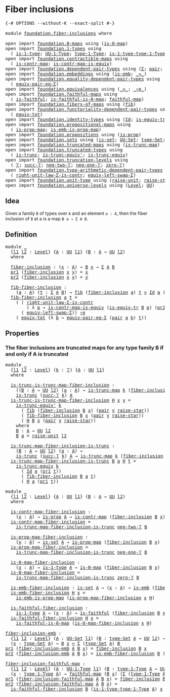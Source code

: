 # Fiber inclusions

<pre class="Agda"><a id="29" class="Symbol">{-#</a> <a id="33" class="Keyword">OPTIONS</a> <a id="41" class="Pragma">--without-K</a> <a id="53" class="Pragma">--exact-split</a> <a id="67" class="Symbol">#-}</a>

<a id="72" class="Keyword">module</a> <a id="79" href="foundation.fiber-inclusions.html" class="Module">foundation.fiber-inclusions</a> <a id="107" class="Keyword">where</a>

<a id="114" class="Keyword">open</a> <a id="119" class="Keyword">import</a> <a id="126" href="foundation.0-maps.html" class="Module">foundation.0-maps</a> <a id="144" class="Keyword">using</a> <a id="150" class="Symbol">(</a><a id="151" href="foundation-core.0-maps.html#1168" class="Function">is-0-map</a><a id="159" class="Symbol">)</a>
<a id="161" class="Keyword">open</a> <a id="166" class="Keyword">import</a> <a id="173" href="foundation.1-types.html" class="Module">foundation.1-types</a> <a id="192" class="Keyword">using</a>
  <a id="200" class="Symbol">(</a> <a id="202" href="foundation-core.1-types.html#654" class="Function">is-1-type</a><a id="211" class="Symbol">;</a> <a id="213" href="foundation-core.1-types.html#720" class="Function">UU-1-Type</a><a id="222" class="Symbol">;</a> <a id="224" href="foundation-core.1-types.html#792" class="Function">type-1-Type</a><a id="235" class="Symbol">;</a> <a id="237" href="foundation-core.1-types.html#869" class="Function">is-1-type-type-1-Type</a><a id="258" class="Symbol">)</a>
<a id="260" class="Keyword">open</a> <a id="265" class="Keyword">import</a> <a id="272" href="foundation.contractible-maps.html" class="Module">foundation.contractible-maps</a> <a id="301" class="Keyword">using</a>
  <a id="309" class="Symbol">(</a> <a id="311" href="foundation-core.contractible-maps.html#1464" class="Function">is-contr-map</a><a id="323" class="Symbol">;</a> <a id="325" href="foundation-core.contractible-maps.html#3850" class="Function">is-contr-map-is-equiv</a><a id="346" class="Symbol">)</a>
<a id="348" class="Keyword">open</a> <a id="353" class="Keyword">import</a> <a id="360" href="foundation.dependent-pair-types.html" class="Module">foundation.dependent-pair-types</a> <a id="392" class="Keyword">using</a> <a id="398" class="Symbol">(</a><a id="399" href="foundation-core.dependent-pair-types.html#502" class="Record">Σ</a><a id="400" class="Symbol">;</a> <a id="402" href="foundation-core.dependent-pair-types.html#575" class="InductiveConstructor">pair</a><a id="406" class="Symbol">;</a> <a id="408" href="foundation-core.dependent-pair-types.html#592" class="Field">pr1</a><a id="411" class="Symbol">;</a> <a id="413" href="foundation-core.dependent-pair-types.html#604" class="Field">pr2</a><a id="416" class="Symbol">)</a>
<a id="418" class="Keyword">open</a> <a id="423" class="Keyword">import</a> <a id="430" href="foundation.embeddings.html" class="Module">foundation.embeddings</a> <a id="452" class="Keyword">using</a> <a id="458" class="Symbol">(</a><a id="459" href="foundation-core.embeddings.html#980" class="Function">is-emb</a><a id="465" class="Symbol">;</a> <a id="467" href="foundation-core.embeddings.html#1062" class="Function Operator">_↪_</a><a id="470" class="Symbol">)</a>
<a id="472" class="Keyword">open</a> <a id="477" class="Keyword">import</a> <a id="484" href="foundation.equality-dependent-pair-types.html" class="Module">foundation.equality-dependent-pair-types</a> <a id="525" class="Keyword">using</a>
  <a id="533" class="Symbol">(</a> <a id="535" href="foundation.equality-dependent-pair-types.html#2506" class="Function">equiv-pair-eq-Σ</a><a id="550" class="Symbol">)</a>
<a id="552" class="Keyword">open</a> <a id="557" class="Keyword">import</a> <a id="564" href="foundation.equivalences.html" class="Module">foundation.equivalences</a> <a id="588" class="Keyword">using</a> <a id="594" class="Symbol">(</a><a id="595" href="foundation-core.equivalences.html#1607" class="Function Operator">_≃_</a><a id="598" class="Symbol">;</a> <a id="600" href="foundation-core.equivalences.html#7843" class="Function Operator">_∘e_</a><a id="604" class="Symbol">)</a>
<a id="606" class="Keyword">open</a> <a id="611" class="Keyword">import</a> <a id="618" href="foundation.faithful-maps.html" class="Module">foundation.faithful-maps</a> <a id="643" class="Keyword">using</a>
  <a id="651" class="Symbol">(</a> <a id="653" href="foundation-core.faithful-maps.html#1676" class="Function">is-faithful</a><a id="664" class="Symbol">;</a> <a id="666" href="foundation-core.faithful-maps.html#3767" class="Function">is-faithful-is-0-map</a><a id="686" class="Symbol">;</a> <a id="688" href="foundation-core.faithful-maps.html#1766" class="Function">faithful-map</a><a id="700" class="Symbol">)</a>
<a id="702" class="Keyword">open</a> <a id="707" class="Keyword">import</a> <a id="714" href="foundation.fibers-of-maps.html" class="Module">foundation.fibers-of-maps</a> <a id="740" class="Keyword">using</a> <a id="746" class="Symbol">(</a><a id="747" href="foundation-core.fibers-of-maps.html#928" class="Function">fib</a><a id="750" class="Symbol">)</a>
<a id="752" class="Keyword">open</a> <a id="757" class="Keyword">import</a> <a id="764" href="foundation.functoriality-dependent-pair-types.html" class="Module">foundation.functoriality-dependent-pair-types</a> <a id="810" class="Keyword">using</a>
  <a id="818" class="Symbol">(</a> <a id="820" href="foundation-core.functoriality-dependent-pair-types.html#6804" class="Function">equiv-tot</a><a id="829" class="Symbol">)</a>
<a id="831" class="Keyword">open</a> <a id="836" class="Keyword">import</a> <a id="843" href="foundation.identity-types.html" class="Module">foundation.identity-types</a> <a id="869" class="Keyword">using</a> <a id="875" class="Symbol">(</a><a id="876" href="foundation-core.identity-types.html#641" class="Datatype">Id</a><a id="878" class="Symbol">;</a> <a id="880" href="foundation.identity-types.html#3670" class="Function">is-equiv-tr</a><a id="891" class="Symbol">)</a>
<a id="893" class="Keyword">open</a> <a id="898" class="Keyword">import</a> <a id="905" href="foundation.propositional-maps.html" class="Module">foundation.propositional-maps</a> <a id="935" class="Keyword">using</a>
  <a id="943" class="Symbol">(</a> <a id="945" href="foundation-core.propositional-maps.html#1250" class="Function">is-prop-map</a><a id="956" class="Symbol">;</a> <a id="958" href="foundation-core.propositional-maps.html#1524" class="Function">is-emb-is-prop-map</a><a id="976" class="Symbol">)</a>
<a id="978" class="Keyword">open</a> <a id="983" class="Keyword">import</a> <a id="990" href="foundation.propositions.html" class="Module">foundation.propositions</a> <a id="1014" class="Keyword">using</a> <a id="1020" class="Symbol">(</a><a id="1021" href="foundation-core.propositions.html#1246" class="Function">is-prop</a><a id="1028" class="Symbol">)</a>
<a id="1030" class="Keyword">open</a> <a id="1035" class="Keyword">import</a> <a id="1042" href="foundation.sets.html" class="Module">foundation.sets</a> <a id="1058" class="Keyword">using</a> <a id="1064" class="Symbol">(</a><a id="1065" href="foundation-core.sets.html#1099" class="Function">is-set</a><a id="1071" class="Symbol">;</a> <a id="1073" href="foundation-core.sets.html#1177" class="Function">UU-Set</a><a id="1079" class="Symbol">;</a> <a id="1081" href="foundation-core.sets.html#1291" class="Function">type-Set</a><a id="1089" class="Symbol">;</a> <a id="1091" href="foundation-core.sets.html#1342" class="Function">is-set-type-Set</a><a id="1106" class="Symbol">)</a>
<a id="1108" class="Keyword">open</a> <a id="1113" class="Keyword">import</a> <a id="1120" href="foundation.truncated-maps.html" class="Module">foundation.truncated-maps</a> <a id="1146" class="Keyword">using</a> <a id="1152" class="Symbol">(</a><a id="1153" href="foundation-core.truncated-maps.html#1873" class="Function">is-trunc-map</a><a id="1165" class="Symbol">)</a>
<a id="1167" class="Keyword">open</a> <a id="1172" class="Keyword">import</a> <a id="1179" href="foundation.truncated-types.html" class="Module">foundation.truncated-types</a> <a id="1206" class="Keyword">using</a>
  <a id="1214" class="Symbol">(</a> <a id="1216" href="foundation-core.truncated-types.html#1466" class="Function">is-trunc</a><a id="1224" class="Symbol">;</a> <a id="1226" href="foundation-core.truncated-types.html#4643" class="Function">is-trunc-equiv&#39;</a><a id="1241" class="Symbol">;</a> <a id="1243" href="foundation-core.truncated-types.html#4116" class="Function">is-trunc-equiv</a><a id="1257" class="Symbol">)</a>
<a id="1259" class="Keyword">open</a> <a id="1264" class="Keyword">import</a> <a id="1271" href="foundation.truncation-levels.html" class="Module">foundation.truncation-levels</a> <a id="1300" class="Keyword">using</a>
  <a id="1308" class="Symbol">(</a> <a id="1310" href="foundation-core.truncation-levels.html#382" class="Datatype">𝕋</a><a id="1311" class="Symbol">;</a> <a id="1313" href="foundation-core.truncation-levels.html#419" class="InductiveConstructor">succ-𝕋</a><a id="1319" class="Symbol">;</a> <a id="1321" href="foundation-core.truncation-levels.html#403" class="InductiveConstructor">neg-two-𝕋</a><a id="1330" class="Symbol">;</a> <a id="1332" href="foundation-core.truncation-levels.html#435" class="Function">neg-one-𝕋</a><a id="1341" class="Symbol">;</a> <a id="1343" href="foundation-core.truncation-levels.html#479" class="Function">zero-𝕋</a><a id="1349" class="Symbol">)</a>
<a id="1351" class="Keyword">open</a> <a id="1356" class="Keyword">import</a> <a id="1363" href="foundation.type-arithmetic-dependent-pair-types.html" class="Module">foundation.type-arithmetic-dependent-pair-types</a> <a id="1411" class="Keyword">using</a>
  <a id="1419" class="Symbol">(</a> <a id="1421" href="foundation-core.type-arithmetic-dependent-pair-types.html#4301" class="Function">right-unit-law-Σ-is-contr</a><a id="1446" class="Symbol">;</a> <a id="1448" href="foundation-core.type-arithmetic-dependent-pair-types.html#10226" class="Function">equiv-left-swap-Σ</a><a id="1465" class="Symbol">)</a>
<a id="1467" class="Keyword">open</a> <a id="1472" class="Keyword">import</a> <a id="1479" href="foundation.unit-type.html" class="Module">foundation.unit-type</a> <a id="1500" class="Keyword">using</a> <a id="1506" class="Symbol">(</a><a id="1507" href="foundation.unit-type.html#1237" class="Function">raise-unit</a><a id="1517" class="Symbol">;</a> <a id="1519" href="foundation.unit-type.html#1298" class="Function">raise-star</a><a id="1529" class="Symbol">)</a>
<a id="1531" class="Keyword">open</a> <a id="1536" class="Keyword">import</a> <a id="1543" href="foundation.universe-levels.html" class="Module">foundation.universe-levels</a> <a id="1570" class="Keyword">using</a> <a id="1576" class="Symbol">(</a><a id="1577" href="Agda.Primitive.html#597" class="Postulate">Level</a><a id="1582" class="Symbol">;</a> <a id="1584" href="foundation-core.universe-levels.html#222" class="Primitive">UU</a><a id="1586" class="Symbol">)</a>
</pre>
## Idea

Given a family `B` of types over `A` and an element `a : A`, then the fiber inclusion of `B` at a is a map `B a → Σ A B`.

## Definition

<pre class="Agda"><a id="1748" class="Keyword">module</a> <a id="1755" href="foundation.fiber-inclusions.html#1755" class="Module">_</a>
  <a id="1759" class="Symbol">{</a><a id="1760" href="foundation.fiber-inclusions.html#1760" class="Bound">l1</a> <a id="1763" href="foundation.fiber-inclusions.html#1763" class="Bound">l2</a> <a id="1766" class="Symbol">:</a> <a id="1768" href="Agda.Primitive.html#597" class="Postulate">Level</a><a id="1773" class="Symbol">}</a> <a id="1775" class="Symbol">{</a><a id="1776" href="foundation.fiber-inclusions.html#1776" class="Bound">A</a> <a id="1778" class="Symbol">:</a> <a id="1780" href="foundation-core.universe-levels.html#222" class="Primitive">UU</a> <a id="1783" href="foundation.fiber-inclusions.html#1760" class="Bound">l1</a><a id="1785" class="Symbol">}</a> <a id="1787" class="Symbol">(</a><a id="1788" href="foundation.fiber-inclusions.html#1788" class="Bound">B</a> <a id="1790" class="Symbol">:</a> <a id="1792" href="foundation.fiber-inclusions.html#1776" class="Bound">A</a> <a id="1794" class="Symbol">→</a> <a id="1796" href="foundation-core.universe-levels.html#222" class="Primitive">UU</a> <a id="1799" href="foundation.fiber-inclusions.html#1763" class="Bound">l2</a><a id="1801" class="Symbol">)</a>
  <a id="1805" class="Keyword">where</a>
  
  <a id="1816" href="foundation.fiber-inclusions.html#1816" class="Function">fiber-inclusion</a> <a id="1832" class="Symbol">:</a> <a id="1834" class="Symbol">(</a><a id="1835" href="foundation.fiber-inclusions.html#1835" class="Bound">x</a> <a id="1837" class="Symbol">:</a> <a id="1839" href="foundation.fiber-inclusions.html#1776" class="Bound">A</a><a id="1840" class="Symbol">)</a> <a id="1842" class="Symbol">→</a> <a id="1844" href="foundation.fiber-inclusions.html#1788" class="Bound">B</a> <a id="1846" href="foundation.fiber-inclusions.html#1835" class="Bound">x</a> <a id="1848" class="Symbol">→</a> <a id="1850" href="foundation-core.dependent-pair-types.html#502" class="Record">Σ</a> <a id="1852" href="foundation.fiber-inclusions.html#1776" class="Bound">A</a> <a id="1854" href="foundation.fiber-inclusions.html#1788" class="Bound">B</a>
  <a id="1858" href="foundation-core.dependent-pair-types.html#592" class="Field">pr1</a> <a id="1862" class="Symbol">(</a><a id="1863" href="foundation.fiber-inclusions.html#1816" class="Function">fiber-inclusion</a> <a id="1879" href="foundation.fiber-inclusions.html#1879" class="Bound">x</a> <a id="1881" href="foundation.fiber-inclusions.html#1881" class="Bound">y</a><a id="1882" class="Symbol">)</a> <a id="1884" class="Symbol">=</a> <a id="1886" href="foundation.fiber-inclusions.html#1879" class="Bound">x</a>
  <a id="1890" href="foundation-core.dependent-pair-types.html#604" class="Field">pr2</a> <a id="1894" class="Symbol">(</a><a id="1895" href="foundation.fiber-inclusions.html#1816" class="Function">fiber-inclusion</a> <a id="1911" href="foundation.fiber-inclusions.html#1911" class="Bound">x</a> <a id="1913" href="foundation.fiber-inclusions.html#1913" class="Bound">y</a><a id="1914" class="Symbol">)</a> <a id="1916" class="Symbol">=</a> <a id="1918" href="foundation.fiber-inclusions.html#1913" class="Bound">y</a>

  <a id="1923" href="foundation.fiber-inclusions.html#1923" class="Function">fib-fiber-inclusion</a> <a id="1943" class="Symbol">:</a>
    <a id="1949" class="Symbol">(</a><a id="1950" href="foundation.fiber-inclusions.html#1950" class="Bound">a</a> <a id="1952" class="Symbol">:</a> <a id="1954" href="foundation.fiber-inclusions.html#1776" class="Bound">A</a><a id="1955" class="Symbol">)</a> <a id="1957" class="Symbol">(</a><a id="1958" href="foundation.fiber-inclusions.html#1958" class="Bound">t</a> <a id="1960" class="Symbol">:</a> <a id="1962" href="foundation-core.dependent-pair-types.html#502" class="Record">Σ</a> <a id="1964" href="foundation.fiber-inclusions.html#1776" class="Bound">A</a> <a id="1966" href="foundation.fiber-inclusions.html#1788" class="Bound">B</a><a id="1967" class="Symbol">)</a> <a id="1969" class="Symbol">→</a> <a id="1971" href="foundation-core.fibers-of-maps.html#928" class="Function">fib</a> <a id="1975" class="Symbol">(</a><a id="1976" href="foundation.fiber-inclusions.html#1816" class="Function">fiber-inclusion</a> <a id="1992" href="foundation.fiber-inclusions.html#1950" class="Bound">a</a><a id="1993" class="Symbol">)</a> <a id="1995" href="foundation.fiber-inclusions.html#1958" class="Bound">t</a> <a id="1997" href="foundation-core.equivalences.html#1607" class="Function Operator">≃</a> <a id="1999" href="foundation-core.identity-types.html#641" class="Datatype">Id</a> <a id="2002" href="foundation.fiber-inclusions.html#1950" class="Bound">a</a> <a id="2004" class="Symbol">(</a><a id="2005" href="foundation-core.dependent-pair-types.html#592" class="Field">pr1</a> <a id="2009" href="foundation.fiber-inclusions.html#1958" class="Bound">t</a><a id="2010" class="Symbol">)</a>
  <a id="2014" href="foundation.fiber-inclusions.html#1923" class="Function">fib-fiber-inclusion</a> <a id="2034" href="foundation.fiber-inclusions.html#2034" class="Bound">a</a> <a id="2036" href="foundation.fiber-inclusions.html#2036" class="Bound">t</a> <a id="2038" class="Symbol">=</a>
    <a id="2044" class="Symbol">(</a> <a id="2046" class="Symbol">(</a> <a id="2048" href="foundation-core.type-arithmetic-dependent-pair-types.html#4301" class="Function">right-unit-law-Σ-is-contr</a>
        <a id="2082" class="Symbol">(</a> <a id="2084" class="Symbol">λ</a> <a id="2086" href="foundation.fiber-inclusions.html#2086" class="Bound">p</a> <a id="2088" class="Symbol">→</a> <a id="2090" href="foundation-core.contractible-maps.html#3850" class="Function">is-contr-map-is-equiv</a> <a id="2112" class="Symbol">(</a><a id="2113" href="foundation.identity-types.html#3670" class="Function">is-equiv-tr</a> <a id="2125" href="foundation.fiber-inclusions.html#1788" class="Bound">B</a> <a id="2127" href="foundation.fiber-inclusions.html#2086" class="Bound">p</a><a id="2128" class="Symbol">)</a> <a id="2130" class="Symbol">(</a><a id="2131" href="foundation-core.dependent-pair-types.html#604" class="Field">pr2</a> <a id="2135" href="foundation.fiber-inclusions.html#2036" class="Bound">t</a><a id="2136" class="Symbol">)))</a> <a id="2140" href="foundation-core.equivalences.html#7843" class="Function Operator">∘e</a>
      <a id="2149" class="Symbol">(</a> <a id="2151" href="foundation-core.type-arithmetic-dependent-pair-types.html#10226" class="Function">equiv-left-swap-Σ</a><a id="2168" class="Symbol">))</a> <a id="2171" href="foundation-core.equivalences.html#7843" class="Function Operator">∘e</a>
    <a id="2178" class="Symbol">(</a> <a id="2180" href="foundation-core.functoriality-dependent-pair-types.html#6804" class="Function">equiv-tot</a> <a id="2190" class="Symbol">(λ</a> <a id="2193" href="foundation.fiber-inclusions.html#2193" class="Bound">b</a> <a id="2195" class="Symbol">→</a> <a id="2197" href="foundation.equality-dependent-pair-types.html#2506" class="Function">equiv-pair-eq-Σ</a> <a id="2213" class="Symbol">(</a><a id="2214" href="foundation-core.dependent-pair-types.html#575" class="InductiveConstructor">pair</a> <a id="2219" href="foundation.fiber-inclusions.html#2034" class="Bound">a</a> <a id="2221" href="foundation.fiber-inclusions.html#2193" class="Bound">b</a><a id="2222" class="Symbol">)</a> <a id="2224" href="foundation.fiber-inclusions.html#2036" class="Bound">t</a><a id="2225" class="Symbol">))</a>
</pre>
## Properties

### The fiber inclusions are truncated maps for any type family B if and only if A is truncated

<pre class="Agda"><a id="2349" class="Keyword">module</a> <a id="2356" href="foundation.fiber-inclusions.html#2356" class="Module">_</a>
  <a id="2360" class="Symbol">{</a><a id="2361" href="foundation.fiber-inclusions.html#2361" class="Bound">l1</a> <a id="2364" href="foundation.fiber-inclusions.html#2364" class="Bound">l2</a> <a id="2367" class="Symbol">:</a> <a id="2369" href="Agda.Primitive.html#597" class="Postulate">Level</a><a id="2374" class="Symbol">}</a> <a id="2376" class="Symbol">(</a><a id="2377" href="foundation.fiber-inclusions.html#2377" class="Bound">k</a> <a id="2379" class="Symbol">:</a> <a id="2381" href="foundation-core.truncation-levels.html#382" class="Datatype">𝕋</a><a id="2382" class="Symbol">)</a> <a id="2384" class="Symbol">{</a><a id="2385" href="foundation.fiber-inclusions.html#2385" class="Bound">A</a> <a id="2387" class="Symbol">:</a> <a id="2389" href="foundation-core.universe-levels.html#222" class="Primitive">UU</a> <a id="2392" href="foundation.fiber-inclusions.html#2361" class="Bound">l1</a><a id="2394" class="Symbol">}</a>
  <a id="2398" class="Keyword">where</a>
  
  <a id="2409" href="foundation.fiber-inclusions.html#2409" class="Function">is-trunc-is-trunc-map-fiber-inclusion</a> <a id="2447" class="Symbol">:</a>
    <a id="2453" class="Symbol">((</a><a id="2455" href="foundation.fiber-inclusions.html#2455" class="Bound">B</a> <a id="2457" class="Symbol">:</a> <a id="2459" href="foundation.fiber-inclusions.html#2385" class="Bound">A</a> <a id="2461" class="Symbol">→</a> <a id="2463" href="foundation-core.universe-levels.html#222" class="Primitive">UU</a> <a id="2466" href="foundation.fiber-inclusions.html#2364" class="Bound">l2</a><a id="2468" class="Symbol">)</a> <a id="2470" class="Symbol">(</a><a id="2471" href="foundation.fiber-inclusions.html#2471" class="Bound">a</a> <a id="2473" class="Symbol">:</a> <a id="2475" href="foundation.fiber-inclusions.html#2385" class="Bound">A</a><a id="2476" class="Symbol">)</a> <a id="2478" class="Symbol">→</a> <a id="2480" href="foundation-core.truncated-maps.html#1873" class="Function">is-trunc-map</a> <a id="2493" href="foundation.fiber-inclusions.html#2377" class="Bound">k</a> <a id="2495" class="Symbol">(</a><a id="2496" href="foundation.fiber-inclusions.html#1816" class="Function">fiber-inclusion</a> <a id="2512" href="foundation.fiber-inclusions.html#2455" class="Bound">B</a> <a id="2514" href="foundation.fiber-inclusions.html#2471" class="Bound">a</a><a id="2515" class="Symbol">))</a> <a id="2518" class="Symbol">→</a>
    <a id="2524" href="foundation-core.truncated-types.html#1466" class="Function">is-trunc</a> <a id="2533" class="Symbol">(</a><a id="2534" href="foundation-core.truncation-levels.html#419" class="InductiveConstructor">succ-𝕋</a> <a id="2541" href="foundation.fiber-inclusions.html#2377" class="Bound">k</a><a id="2542" class="Symbol">)</a> <a id="2544" href="foundation.fiber-inclusions.html#2385" class="Bound">A</a>
  <a id="2548" href="foundation.fiber-inclusions.html#2409" class="Function">is-trunc-is-trunc-map-fiber-inclusion</a> <a id="2586" href="foundation.fiber-inclusions.html#2586" class="Bound">H</a> <a id="2588" href="foundation.fiber-inclusions.html#2588" class="Bound">x</a> <a id="2590" href="foundation.fiber-inclusions.html#2590" class="Bound">y</a> <a id="2592" class="Symbol">=</a>
    <a id="2598" href="foundation-core.truncated-types.html#4643" class="Function">is-trunc-equiv&#39;</a> <a id="2614" href="foundation.fiber-inclusions.html#2377" class="Bound">k</a>
      <a id="2622" class="Symbol">(</a> <a id="2624" href="foundation-core.fibers-of-maps.html#928" class="Function">fib</a> <a id="2628" class="Symbol">(</a><a id="2629" href="foundation.fiber-inclusions.html#1816" class="Function">fiber-inclusion</a> <a id="2645" href="foundation.fiber-inclusions.html#2773" class="Function">B</a> <a id="2647" href="foundation.fiber-inclusions.html#2588" class="Bound">x</a><a id="2648" class="Symbol">)</a> <a id="2650" class="Symbol">(</a><a id="2651" href="foundation-core.dependent-pair-types.html#575" class="InductiveConstructor">pair</a> <a id="2656" href="foundation.fiber-inclusions.html#2590" class="Bound">y</a> <a id="2658" href="foundation.unit-type.html#1298" class="Function">raise-star</a><a id="2668" class="Symbol">))</a>
      <a id="2677" class="Symbol">(</a> <a id="2679" href="foundation.fiber-inclusions.html#1923" class="Function">fib-fiber-inclusion</a> <a id="2699" href="foundation.fiber-inclusions.html#2773" class="Function">B</a> <a id="2701" href="foundation.fiber-inclusions.html#2588" class="Bound">x</a> <a id="2703" class="Symbol">(</a><a id="2704" href="foundation-core.dependent-pair-types.html#575" class="InductiveConstructor">pair</a> <a id="2709" href="foundation.fiber-inclusions.html#2590" class="Bound">y</a> <a id="2711" href="foundation.unit-type.html#1298" class="Function">raise-star</a><a id="2721" class="Symbol">))</a>
      <a id="2730" class="Symbol">(</a> <a id="2732" href="foundation.fiber-inclusions.html#2586" class="Bound">H</a> <a id="2734" href="foundation.fiber-inclusions.html#2773" class="Function">B</a> <a id="2736" href="foundation.fiber-inclusions.html#2588" class="Bound">x</a> <a id="2738" class="Symbol">(</a><a id="2739" href="foundation-core.dependent-pair-types.html#575" class="InductiveConstructor">pair</a> <a id="2744" href="foundation.fiber-inclusions.html#2590" class="Bound">y</a> <a id="2746" href="foundation.unit-type.html#1298" class="Function">raise-star</a><a id="2756" class="Symbol">))</a>
    <a id="2763" class="Keyword">where</a>
    <a id="2773" href="foundation.fiber-inclusions.html#2773" class="Function">B</a> <a id="2775" class="Symbol">:</a> <a id="2777" href="foundation.fiber-inclusions.html#2385" class="Bound">A</a> <a id="2779" class="Symbol">→</a> <a id="2781" href="foundation-core.universe-levels.html#222" class="Primitive">UU</a> <a id="2784" href="foundation.fiber-inclusions.html#2364" class="Bound">l2</a>
    <a id="2791" href="foundation.fiber-inclusions.html#2773" class="Function">B</a> <a id="2793" href="foundation.fiber-inclusions.html#2793" class="Bound">a</a> <a id="2795" class="Symbol">=</a> <a id="2797" href="foundation.unit-type.html#1237" class="Function">raise-unit</a> <a id="2808" href="foundation.fiber-inclusions.html#2364" class="Bound">l2</a>

  <a id="2814" href="foundation.fiber-inclusions.html#2814" class="Function">is-trunc-map-fiber-inclusion-is-trunc</a> <a id="2852" class="Symbol">:</a>
    <a id="2858" class="Symbol">(</a><a id="2859" href="foundation.fiber-inclusions.html#2859" class="Bound">B</a> <a id="2861" class="Symbol">:</a> <a id="2863" href="foundation.fiber-inclusions.html#2385" class="Bound">A</a> <a id="2865" class="Symbol">→</a> <a id="2867" href="foundation-core.universe-levels.html#222" class="Primitive">UU</a> <a id="2870" href="foundation.fiber-inclusions.html#2364" class="Bound">l2</a><a id="2872" class="Symbol">)</a> <a id="2874" class="Symbol">(</a><a id="2875" href="foundation.fiber-inclusions.html#2875" class="Bound">a</a> <a id="2877" class="Symbol">:</a> <a id="2879" href="foundation.fiber-inclusions.html#2385" class="Bound">A</a><a id="2880" class="Symbol">)</a> <a id="2882" class="Symbol">→</a>
    <a id="2888" href="foundation-core.truncated-types.html#1466" class="Function">is-trunc</a> <a id="2897" class="Symbol">(</a><a id="2898" href="foundation-core.truncation-levels.html#419" class="InductiveConstructor">succ-𝕋</a> <a id="2905" href="foundation.fiber-inclusions.html#2377" class="Bound">k</a><a id="2906" class="Symbol">)</a> <a id="2908" href="foundation.fiber-inclusions.html#2385" class="Bound">A</a> <a id="2910" class="Symbol">→</a> <a id="2912" href="foundation-core.truncated-maps.html#1873" class="Function">is-trunc-map</a> <a id="2925" href="foundation.fiber-inclusions.html#2377" class="Bound">k</a> <a id="2927" class="Symbol">(</a><a id="2928" href="foundation.fiber-inclusions.html#1816" class="Function">fiber-inclusion</a> <a id="2944" href="foundation.fiber-inclusions.html#2859" class="Bound">B</a> <a id="2946" href="foundation.fiber-inclusions.html#2875" class="Bound">a</a><a id="2947" class="Symbol">)</a>
  <a id="2951" href="foundation.fiber-inclusions.html#2814" class="Function">is-trunc-map-fiber-inclusion-is-trunc</a> <a id="2989" href="foundation.fiber-inclusions.html#2989" class="Bound">B</a> <a id="2991" href="foundation.fiber-inclusions.html#2991" class="Bound">a</a> <a id="2993" href="foundation.fiber-inclusions.html#2993" class="Bound">H</a> <a id="2995" href="foundation.fiber-inclusions.html#2995" class="Bound">t</a> <a id="2997" class="Symbol">=</a>
    <a id="3003" href="foundation-core.truncated-types.html#4116" class="Function">is-trunc-equiv</a> <a id="3018" href="foundation.fiber-inclusions.html#2377" class="Bound">k</a>
      <a id="3026" class="Symbol">(</a> <a id="3028" href="foundation-core.identity-types.html#641" class="Datatype">Id</a> <a id="3031" href="foundation.fiber-inclusions.html#2991" class="Bound">a</a> <a id="3033" class="Symbol">(</a><a id="3034" href="foundation-core.dependent-pair-types.html#592" class="Field">pr1</a> <a id="3038" href="foundation.fiber-inclusions.html#2995" class="Bound">t</a><a id="3039" class="Symbol">))</a>
      <a id="3048" class="Symbol">(</a> <a id="3050" href="foundation.fiber-inclusions.html#1923" class="Function">fib-fiber-inclusion</a> <a id="3070" href="foundation.fiber-inclusions.html#2989" class="Bound">B</a> <a id="3072" href="foundation.fiber-inclusions.html#2991" class="Bound">a</a> <a id="3074" href="foundation.fiber-inclusions.html#2995" class="Bound">t</a><a id="3075" class="Symbol">)</a>
      <a id="3083" class="Symbol">(</a> <a id="3085" href="foundation.fiber-inclusions.html#2993" class="Bound">H</a> <a id="3087" href="foundation.fiber-inclusions.html#2991" class="Bound">a</a> <a id="3089" class="Symbol">(</a><a id="3090" href="foundation-core.dependent-pair-types.html#592" class="Field">pr1</a> <a id="3094" href="foundation.fiber-inclusions.html#2995" class="Bound">t</a><a id="3095" class="Symbol">))</a>

<a id="3099" class="Keyword">module</a> <a id="3106" href="foundation.fiber-inclusions.html#3106" class="Module">_</a>
  <a id="3110" class="Symbol">{</a><a id="3111" href="foundation.fiber-inclusions.html#3111" class="Bound">l1</a> <a id="3114" href="foundation.fiber-inclusions.html#3114" class="Bound">l2</a> <a id="3117" class="Symbol">:</a> <a id="3119" href="Agda.Primitive.html#597" class="Postulate">Level</a><a id="3124" class="Symbol">}</a> <a id="3126" class="Symbol">{</a><a id="3127" href="foundation.fiber-inclusions.html#3127" class="Bound">A</a> <a id="3129" class="Symbol">:</a> <a id="3131" href="foundation-core.universe-levels.html#222" class="Primitive">UU</a> <a id="3134" href="foundation.fiber-inclusions.html#3111" class="Bound">l1</a><a id="3136" class="Symbol">}</a> <a id="3138" class="Symbol">(</a><a id="3139" href="foundation.fiber-inclusions.html#3139" class="Bound">B</a> <a id="3141" class="Symbol">:</a> <a id="3143" href="foundation.fiber-inclusions.html#3127" class="Bound">A</a> <a id="3145" class="Symbol">→</a> <a id="3147" href="foundation-core.universe-levels.html#222" class="Primitive">UU</a> <a id="3150" href="foundation.fiber-inclusions.html#3114" class="Bound">l2</a><a id="3152" class="Symbol">)</a>
  <a id="3156" class="Keyword">where</a>

  <a id="3165" href="foundation.fiber-inclusions.html#3165" class="Function">is-contr-map-fiber-inclusion</a> <a id="3194" class="Symbol">:</a>
    <a id="3200" class="Symbol">(</a><a id="3201" href="foundation.fiber-inclusions.html#3201" class="Bound">x</a> <a id="3203" class="Symbol">:</a> <a id="3205" href="foundation.fiber-inclusions.html#3127" class="Bound">A</a><a id="3206" class="Symbol">)</a> <a id="3208" class="Symbol">→</a> <a id="3210" href="foundation-core.propositions.html#1246" class="Function">is-prop</a> <a id="3218" href="foundation.fiber-inclusions.html#3127" class="Bound">A</a> <a id="3220" class="Symbol">→</a> <a id="3222" href="foundation-core.contractible-maps.html#1464" class="Function">is-contr-map</a> <a id="3235" class="Symbol">(</a><a id="3236" href="foundation.fiber-inclusions.html#1816" class="Function">fiber-inclusion</a> <a id="3252" href="foundation.fiber-inclusions.html#3139" class="Bound">B</a> <a id="3254" href="foundation.fiber-inclusions.html#3201" class="Bound">x</a><a id="3255" class="Symbol">)</a>
  <a id="3259" href="foundation.fiber-inclusions.html#3165" class="Function">is-contr-map-fiber-inclusion</a> <a id="3288" class="Symbol">=</a>
    <a id="3294" href="foundation.fiber-inclusions.html#2814" class="Function">is-trunc-map-fiber-inclusion-is-trunc</a> <a id="3332" href="foundation-core.truncation-levels.html#403" class="InductiveConstructor">neg-two-𝕋</a> <a id="3342" href="foundation.fiber-inclusions.html#3139" class="Bound">B</a>

  <a id="3347" href="foundation.fiber-inclusions.html#3347" class="Function">is-prop-map-fiber-inclusion</a> <a id="3375" class="Symbol">:</a>
    <a id="3381" class="Symbol">(</a><a id="3382" href="foundation.fiber-inclusions.html#3382" class="Bound">x</a> <a id="3384" class="Symbol">:</a> <a id="3386" href="foundation.fiber-inclusions.html#3127" class="Bound">A</a><a id="3387" class="Symbol">)</a> <a id="3389" class="Symbol">→</a> <a id="3391" href="foundation-core.sets.html#1099" class="Function">is-set</a> <a id="3398" href="foundation.fiber-inclusions.html#3127" class="Bound">A</a> <a id="3400" class="Symbol">→</a> <a id="3402" href="foundation-core.propositional-maps.html#1250" class="Function">is-prop-map</a> <a id="3414" class="Symbol">(</a><a id="3415" href="foundation.fiber-inclusions.html#1816" class="Function">fiber-inclusion</a> <a id="3431" href="foundation.fiber-inclusions.html#3139" class="Bound">B</a> <a id="3433" href="foundation.fiber-inclusions.html#3382" class="Bound">x</a><a id="3434" class="Symbol">)</a>
  <a id="3438" href="foundation.fiber-inclusions.html#3347" class="Function">is-prop-map-fiber-inclusion</a> <a id="3466" class="Symbol">=</a>
    <a id="3472" href="foundation.fiber-inclusions.html#2814" class="Function">is-trunc-map-fiber-inclusion-is-trunc</a> <a id="3510" href="foundation-core.truncation-levels.html#435" class="Function">neg-one-𝕋</a> <a id="3520" href="foundation.fiber-inclusions.html#3139" class="Bound">B</a>

  <a id="3525" href="foundation.fiber-inclusions.html#3525" class="Function">is-0-map-fiber-inclusion</a> <a id="3550" class="Symbol">:</a>
    <a id="3556" class="Symbol">(</a><a id="3557" href="foundation.fiber-inclusions.html#3557" class="Bound">x</a> <a id="3559" class="Symbol">:</a> <a id="3561" href="foundation.fiber-inclusions.html#3127" class="Bound">A</a><a id="3562" class="Symbol">)</a> <a id="3564" class="Symbol">→</a> <a id="3566" href="foundation-core.1-types.html#654" class="Function">is-1-type</a> <a id="3576" href="foundation.fiber-inclusions.html#3127" class="Bound">A</a> <a id="3578" class="Symbol">→</a> <a id="3580" href="foundation-core.0-maps.html#1168" class="Function">is-0-map</a> <a id="3589" class="Symbol">(</a><a id="3590" href="foundation.fiber-inclusions.html#1816" class="Function">fiber-inclusion</a> <a id="3606" href="foundation.fiber-inclusions.html#3139" class="Bound">B</a> <a id="3608" href="foundation.fiber-inclusions.html#3557" class="Bound">x</a><a id="3609" class="Symbol">)</a>
  <a id="3613" href="foundation.fiber-inclusions.html#3525" class="Function">is-0-map-fiber-inclusion</a> <a id="3638" class="Symbol">=</a>
    <a id="3644" href="foundation.fiber-inclusions.html#2814" class="Function">is-trunc-map-fiber-inclusion-is-trunc</a> <a id="3682" href="foundation-core.truncation-levels.html#479" class="Function">zero-𝕋</a> <a id="3689" href="foundation.fiber-inclusions.html#3139" class="Bound">B</a>

  <a id="3694" href="foundation.fiber-inclusions.html#3694" class="Function">is-emb-fiber-inclusion</a> <a id="3717" class="Symbol">:</a> <a id="3719" href="foundation-core.sets.html#1099" class="Function">is-set</a> <a id="3726" href="foundation.fiber-inclusions.html#3127" class="Bound">A</a> <a id="3728" class="Symbol">→</a> <a id="3730" class="Symbol">(</a><a id="3731" href="foundation.fiber-inclusions.html#3731" class="Bound">x</a> <a id="3733" class="Symbol">:</a> <a id="3735" href="foundation.fiber-inclusions.html#3127" class="Bound">A</a><a id="3736" class="Symbol">)</a> <a id="3738" class="Symbol">→</a> <a id="3740" href="foundation-core.embeddings.html#980" class="Function">is-emb</a> <a id="3747" class="Symbol">(</a><a id="3748" href="foundation.fiber-inclusions.html#1816" class="Function">fiber-inclusion</a> <a id="3764" href="foundation.fiber-inclusions.html#3139" class="Bound">B</a> <a id="3766" href="foundation.fiber-inclusions.html#3731" class="Bound">x</a><a id="3767" class="Symbol">)</a>
  <a id="3771" href="foundation.fiber-inclusions.html#3694" class="Function">is-emb-fiber-inclusion</a> <a id="3794" href="foundation.fiber-inclusions.html#3794" class="Bound">H</a> <a id="3796" href="foundation.fiber-inclusions.html#3796" class="Bound">x</a> <a id="3798" class="Symbol">=</a>
    <a id="3804" href="foundation-core.propositional-maps.html#1524" class="Function">is-emb-is-prop-map</a> <a id="3823" class="Symbol">(</a><a id="3824" href="foundation.fiber-inclusions.html#3347" class="Function">is-prop-map-fiber-inclusion</a> <a id="3852" href="foundation.fiber-inclusions.html#3796" class="Bound">x</a> <a id="3854" href="foundation.fiber-inclusions.html#3794" class="Bound">H</a><a id="3855" class="Symbol">)</a>

  <a id="3860" href="foundation.fiber-inclusions.html#3860" class="Function">is-faithful-fiber-inclusion</a> <a id="3888" class="Symbol">:</a>
    <a id="3894" href="foundation-core.1-types.html#654" class="Function">is-1-type</a> <a id="3904" href="foundation.fiber-inclusions.html#3127" class="Bound">A</a> <a id="3906" class="Symbol">→</a> <a id="3908" class="Symbol">(</a><a id="3909" href="foundation.fiber-inclusions.html#3909" class="Bound">x</a> <a id="3911" class="Symbol">:</a> <a id="3913" href="foundation.fiber-inclusions.html#3127" class="Bound">A</a><a id="3914" class="Symbol">)</a> <a id="3916" class="Symbol">→</a> <a id="3918" href="foundation-core.faithful-maps.html#1676" class="Function">is-faithful</a> <a id="3930" class="Symbol">(</a><a id="3931" href="foundation.fiber-inclusions.html#1816" class="Function">fiber-inclusion</a> <a id="3947" href="foundation.fiber-inclusions.html#3139" class="Bound">B</a> <a id="3949" href="foundation.fiber-inclusions.html#3909" class="Bound">x</a><a id="3950" class="Symbol">)</a>
  <a id="3954" href="foundation.fiber-inclusions.html#3860" class="Function">is-faithful-fiber-inclusion</a> <a id="3982" href="foundation.fiber-inclusions.html#3982" class="Bound">H</a> <a id="3984" href="foundation.fiber-inclusions.html#3984" class="Bound">x</a> <a id="3986" class="Symbol">=</a>
    <a id="3992" href="foundation-core.faithful-maps.html#3767" class="Function">is-faithful-is-0-map</a> <a id="4013" class="Symbol">(</a><a id="4014" href="foundation.fiber-inclusions.html#3525" class="Function">is-0-map-fiber-inclusion</a> <a id="4039" href="foundation.fiber-inclusions.html#3984" class="Bound">x</a> <a id="4041" href="foundation.fiber-inclusions.html#3982" class="Bound">H</a><a id="4042" class="Symbol">)</a>

<a id="fiber-inclusion-emb"></a><a id="4045" href="foundation.fiber-inclusions.html#4045" class="Function">fiber-inclusion-emb</a> <a id="4065" class="Symbol">:</a>
  <a id="4069" class="Symbol">{</a><a id="4070" href="foundation.fiber-inclusions.html#4070" class="Bound">l1</a> <a id="4073" href="foundation.fiber-inclusions.html#4073" class="Bound">l2</a> <a id="4076" class="Symbol">:</a> <a id="4078" href="Agda.Primitive.html#597" class="Postulate">Level</a><a id="4083" class="Symbol">}</a> <a id="4085" class="Symbol">(</a><a id="4086" href="foundation.fiber-inclusions.html#4086" class="Bound">A</a> <a id="4088" class="Symbol">:</a> <a id="4090" href="foundation-core.sets.html#1177" class="Function">UU-Set</a> <a id="4097" href="foundation.fiber-inclusions.html#4070" class="Bound">l1</a><a id="4099" class="Symbol">)</a> <a id="4101" class="Symbol">(</a><a id="4102" href="foundation.fiber-inclusions.html#4102" class="Bound">B</a> <a id="4104" class="Symbol">:</a> <a id="4106" href="foundation-core.sets.html#1291" class="Function">type-Set</a> <a id="4115" href="foundation.fiber-inclusions.html#4086" class="Bound">A</a> <a id="4117" class="Symbol">→</a> <a id="4119" href="foundation-core.universe-levels.html#222" class="Primitive">UU</a> <a id="4122" href="foundation.fiber-inclusions.html#4073" class="Bound">l2</a><a id="4124" class="Symbol">)</a> <a id="4126" class="Symbol">→</a>
  <a id="4130" class="Symbol">(</a><a id="4131" href="foundation.fiber-inclusions.html#4131" class="Bound">x</a> <a id="4133" class="Symbol">:</a> <a id="4135" href="foundation-core.sets.html#1291" class="Function">type-Set</a> <a id="4144" href="foundation.fiber-inclusions.html#4086" class="Bound">A</a><a id="4145" class="Symbol">)</a> <a id="4147" class="Symbol">→</a> <a id="4149" href="foundation.fiber-inclusions.html#4102" class="Bound">B</a> <a id="4151" href="foundation.fiber-inclusions.html#4131" class="Bound">x</a> <a id="4153" href="foundation-core.embeddings.html#1062" class="Function Operator">↪</a> <a id="4155" href="foundation-core.dependent-pair-types.html#502" class="Record">Σ</a> <a id="4157" class="Symbol">(</a><a id="4158" href="foundation-core.sets.html#1291" class="Function">type-Set</a> <a id="4167" href="foundation.fiber-inclusions.html#4086" class="Bound">A</a><a id="4168" class="Symbol">)</a> <a id="4170" href="foundation.fiber-inclusions.html#4102" class="Bound">B</a>
<a id="4172" href="foundation-core.dependent-pair-types.html#592" class="Field">pr1</a> <a id="4176" class="Symbol">(</a><a id="4177" href="foundation.fiber-inclusions.html#4045" class="Function">fiber-inclusion-emb</a> <a id="4197" href="foundation.fiber-inclusions.html#4197" class="Bound">A</a> <a id="4199" href="foundation.fiber-inclusions.html#4199" class="Bound">B</a> <a id="4201" href="foundation.fiber-inclusions.html#4201" class="Bound">x</a><a id="4202" class="Symbol">)</a> <a id="4204" class="Symbol">=</a> <a id="4206" href="foundation.fiber-inclusions.html#1816" class="Function">fiber-inclusion</a> <a id="4222" href="foundation.fiber-inclusions.html#4199" class="Bound">B</a> <a id="4224" href="foundation.fiber-inclusions.html#4201" class="Bound">x</a>
<a id="4226" href="foundation-core.dependent-pair-types.html#604" class="Field">pr2</a> <a id="4230" class="Symbol">(</a><a id="4231" href="foundation.fiber-inclusions.html#4045" class="Function">fiber-inclusion-emb</a> <a id="4251" href="foundation.fiber-inclusions.html#4251" class="Bound">A</a> <a id="4253" href="foundation.fiber-inclusions.html#4253" class="Bound">B</a> <a id="4255" href="foundation.fiber-inclusions.html#4255" class="Bound">x</a><a id="4256" class="Symbol">)</a> <a id="4258" class="Symbol">=</a> <a id="4260" href="foundation.fiber-inclusions.html#3694" class="Function">is-emb-fiber-inclusion</a> <a id="4283" href="foundation.fiber-inclusions.html#4253" class="Bound">B</a> <a id="4285" class="Symbol">(</a><a id="4286" href="foundation-core.sets.html#1342" class="Function">is-set-type-Set</a> <a id="4302" href="foundation.fiber-inclusions.html#4251" class="Bound">A</a><a id="4303" class="Symbol">)</a> <a id="4305" href="foundation.fiber-inclusions.html#4255" class="Bound">x</a>

<a id="fiber-inclusion-faithful-map"></a><a id="4308" href="foundation.fiber-inclusions.html#4308" class="Function">fiber-inclusion-faithful-map</a> <a id="4337" class="Symbol">:</a>
  <a id="4341" class="Symbol">{</a><a id="4342" href="foundation.fiber-inclusions.html#4342" class="Bound">l1</a> <a id="4345" href="foundation.fiber-inclusions.html#4345" class="Bound">l2</a> <a id="4348" class="Symbol">:</a> <a id="4350" href="Agda.Primitive.html#597" class="Postulate">Level</a><a id="4355" class="Symbol">}</a> <a id="4357" class="Symbol">(</a><a id="4358" href="foundation.fiber-inclusions.html#4358" class="Bound">A</a> <a id="4360" class="Symbol">:</a> <a id="4362" href="foundation-core.1-types.html#720" class="Function">UU-1-Type</a> <a id="4372" href="foundation.fiber-inclusions.html#4342" class="Bound">l1</a><a id="4374" class="Symbol">)</a> <a id="4376" class="Symbol">(</a><a id="4377" href="foundation.fiber-inclusions.html#4377" class="Bound">B</a> <a id="4379" class="Symbol">:</a> <a id="4381" href="foundation-core.1-types.html#792" class="Function">type-1-Type</a> <a id="4393" href="foundation.fiber-inclusions.html#4358" class="Bound">A</a> <a id="4395" class="Symbol">→</a> <a id="4397" href="foundation-core.universe-levels.html#222" class="Primitive">UU</a> <a id="4400" href="foundation.fiber-inclusions.html#4345" class="Bound">l2</a><a id="4402" class="Symbol">)</a> <a id="4404" class="Symbol">→</a>
  <a id="4408" class="Symbol">(</a><a id="4409" href="foundation.fiber-inclusions.html#4409" class="Bound">x</a> <a id="4411" class="Symbol">:</a> <a id="4413" href="foundation-core.1-types.html#792" class="Function">type-1-Type</a> <a id="4425" href="foundation.fiber-inclusions.html#4358" class="Bound">A</a><a id="4426" class="Symbol">)</a> <a id="4428" class="Symbol">→</a> <a id="4430" href="foundation-core.faithful-maps.html#1766" class="Function">faithful-map</a> <a id="4443" class="Symbol">(</a><a id="4444" href="foundation.fiber-inclusions.html#4377" class="Bound">B</a> <a id="4446" href="foundation.fiber-inclusions.html#4409" class="Bound">x</a><a id="4447" class="Symbol">)</a> <a id="4449" class="Symbol">(</a><a id="4450" href="foundation-core.dependent-pair-types.html#502" class="Record">Σ</a> <a id="4452" class="Symbol">(</a><a id="4453" href="foundation-core.1-types.html#792" class="Function">type-1-Type</a> <a id="4465" href="foundation.fiber-inclusions.html#4358" class="Bound">A</a><a id="4466" class="Symbol">)</a> <a id="4468" href="foundation.fiber-inclusions.html#4377" class="Bound">B</a><a id="4469" class="Symbol">)</a>
<a id="4471" href="foundation-core.dependent-pair-types.html#592" class="Field">pr1</a> <a id="4475" class="Symbol">(</a><a id="4476" href="foundation.fiber-inclusions.html#4308" class="Function">fiber-inclusion-faithful-map</a> <a id="4505" href="foundation.fiber-inclusions.html#4505" class="Bound">A</a> <a id="4507" href="foundation.fiber-inclusions.html#4507" class="Bound">B</a> <a id="4509" href="foundation.fiber-inclusions.html#4509" class="Bound">x</a><a id="4510" class="Symbol">)</a> <a id="4512" class="Symbol">=</a> <a id="4514" href="foundation.fiber-inclusions.html#1816" class="Function">fiber-inclusion</a> <a id="4530" href="foundation.fiber-inclusions.html#4507" class="Bound">B</a> <a id="4532" href="foundation.fiber-inclusions.html#4509" class="Bound">x</a>
<a id="4534" href="foundation-core.dependent-pair-types.html#604" class="Field">pr2</a> <a id="4538" class="Symbol">(</a><a id="4539" href="foundation.fiber-inclusions.html#4308" class="Function">fiber-inclusion-faithful-map</a> <a id="4568" href="foundation.fiber-inclusions.html#4568" class="Bound">A</a> <a id="4570" href="foundation.fiber-inclusions.html#4570" class="Bound">B</a> <a id="4572" href="foundation.fiber-inclusions.html#4572" class="Bound">x</a><a id="4573" class="Symbol">)</a> <a id="4575" class="Symbol">=</a>
  <a id="4579" href="foundation.fiber-inclusions.html#3860" class="Function">is-faithful-fiber-inclusion</a> <a id="4607" href="foundation.fiber-inclusions.html#4570" class="Bound">B</a> <a id="4609" class="Symbol">(</a><a id="4610" href="foundation-core.1-types.html#869" class="Function">is-1-type-type-1-Type</a> <a id="4632" href="foundation.fiber-inclusions.html#4568" class="Bound">A</a><a id="4633" class="Symbol">)</a> <a id="4635" href="foundation.fiber-inclusions.html#4572" class="Bound">x</a>
</pre>